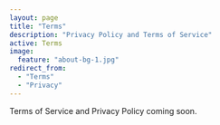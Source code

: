 ```yaml
---
layout: page
title: "Terms"
description: "Privacy Policy and Terms of Service"
active: Terms
image:
  feature: "about-bg-1.jpg"
redirect_from: 
  - "Terms"
  - "Privacy"
---
```


Terms of Service and Privacy Policy coming soon.